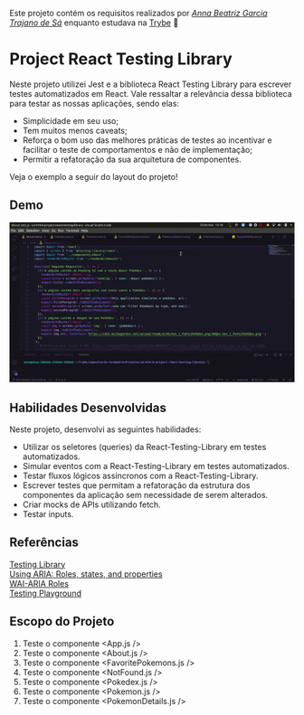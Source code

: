 Este projeto contém os requisitos realizados por _[Anna Beatriz Garcia Trajano de Sá](www.linkedin.com/in/anna-beatriz-trajano-de-sá)_ enquanto estudava na [Trybe](https://www.betrybe.com/) :rocket:

# Project React Testing Library

Neste projeto utilizei Jest e a biblioteca React Testing Library para escrever testes automatizados em React. Vale ressaltar a relevância dessa biblioteca para testar as nossas aplicações, sendo elas: 

 - Simplicidade em seu uso;
 - Tem muitos menos caveats;
 - Reforça o bom uso das melhores práticas de testes ao incentivar e facilitar o teste de comportamentos e não de implementação;
 - Permitir a refatoração da sua arquitetura de componentes.

Veja o exemplo a seguir do layout do projeto!

## Demo

![Demo](img/video.gif)

## Habilidades Desenvolvidas

Neste projeto, desenvolvi as seguintes habilidades:

 - Utilizar os seletores (queries) da React-Testing-Library em testes automatizados.
 - Simular eventos com a React-Testing-Library em testes automatizados.
 - Testar fluxos lógicos assíncronos com a React-Testing-Library.
 - Escrever testes que permitam a refatoração da estrutura dos componentes da aplicação sem necessidade de serem alterados.
 - Criar mocks de APIs utilizando fetch.
 - Testar inputs.
 
 ## Referências
 [Testing Library](https://lnkd.in/dG4zQgPw)<br>
 [Using ARIA: Roles, states, and properties](https://lnkd.in/duKD5uCh)<br>
 [WAI-ARIA Roles](https://lnkd.in/dcWpzhmz)<br>
 [Testing Playground](https://lnkd.in/dRgde8-x)<br>

## Escopo do Projeto

1. Teste o componente <App.js />
2. Teste o componente <About.js />
3. Teste o componente <FavoritePokemons.js />
4. Teste o componente <NotFound.js />
5. Teste o componente <Pokedex.js />
6. Teste o componente <Pokemon.js />
7. Teste o componente <PokemonDetails.js />
